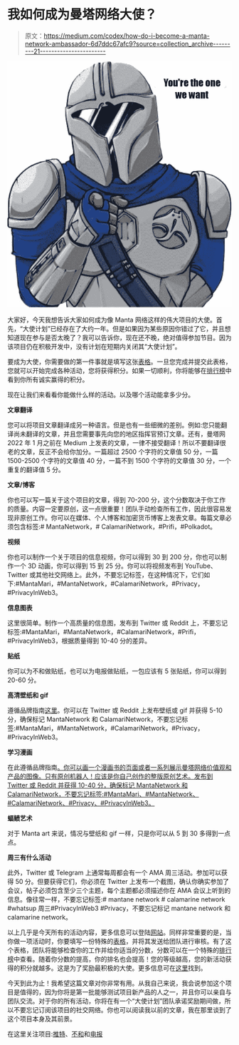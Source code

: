 # 我如何成为曼塔网络大使？

> 原文：<https://medium.com/codex/how-do-i-become-a-manta-network-ambassador-6d7ddc67afc9?source=collection_archive---------21----------------------->

![](img/219ea351b4460e780a120975ebfda1a4.png)

大家好，今天我想告诉大家如何成为像 Manta 网络这样的伟大项目的大使。首先，“大使计划”已经存在了大约一年。但是如果因为某些原因你错过了它，并且想知道现在参与是否太晚了？我可以告诉你，现在还不晚，绝对值得参加节目。因为该项目仍在积极开发中，没有计划在短期内关闭其“大使计划”。

要成为大使，你需要做的第一件事就是填写这张[表格](https://docs.google.com/forms/d/e/1FAIpQLScDL0Bi6pAE9xMEk8zBqXxcUukisrKIyRksDC_dZghD_g_XWg/viewform)。一旦您完成并提交此表格，您就可以开始完成各种活动，您将获得积分。如果一切顺利，你将能够在[排行榜](https://ambassadors.manta.network/leaderboard)中看到你所有诚实赢得的积分。

现在让我们来看看你能做什么样的活动。以及哪个活动能拿多少分。

**文章翻译**

您可以将项目文章翻译成另一种语言。但是也有一些细微的差别。例如:您只能翻译尚未翻译的文章，并且您需要事先向您的地区指挥官预订文章。还有，曼塔网 2022 年 1 月之前在 Medium 上发表的文章，一律不接受翻译！所以不要翻译很老的文章，反正不会给你加分。一篇超过 2500 个字符的文章值 50 分，一篇 1500-2500 个字符的文章值 40 分，一篇不到 1500 个字符的文章值 30 分，一个重复的翻译值 5 分。

**文章/博客**

你也可以写一篇关于这个项目的文章，得到 70-200 分，这个分数取决于你工作的质量。内容一定要原创，这一点很重要！团队手动检查所有工作，因此很容易发现非原创工作。你可以在媒体、个人博客和加密货币博客上发表文章。每篇文章必须包含标签:# MantaNetwork，# CalamariNetwork，#Prifi，#Polkadot。

**视频**

你也可以制作一个关于项目的信息视频，你可以得到 30 到 200 分，你也可以制作一个 3D 动画，你可以得到 15 到 25 分。你可以将视频发布到 YouTube、Twitter 或其他社交网络上。此外，不要忘记标签，在这种情况下，它们如下:#MantaMari，#MantaNetwork，#CalamariNetwork，#Privacy，#PrivacyInWeb3。

**信息图表**

这里很简单。制作一个高质量的信息图，发布到 Twitter 或 Reddit 上，不要忘记标签:#MantaMari，#MantaNetwork，#CalamariNetwork，#Prifi，#PrivacyInWeb3，根据质量得到 10-40 分的差异。

**贴纸**

你可以为不和做贴纸，也可以为电报做贴纸，一包应该有 5 张贴纸，你可以得到 20-60 分。

**高清壁纸和 gif**

遵循品牌指南[这里](https://drive.google.com/file/d/1-lWiNjHfPS70uEOmSv5huJRgWj138kAd/view)。你可以在 Twitter 或 Reddit 上发布壁纸或 gif 并获得 5-10 分，确保标记 MantaNetwork 和 CalamariNetwork，不要忘记标签:#MantaMari，#MantaNetwork，#CalamariNetwork，#Privacy，#PrivacyInWeb3。

**学习漫画**

在此遵循品牌指南[。你可以画一个漫画书的页面或者一系列展示曼塔网络价值观和产品的图像。只有原创机器人！应该是你自己创作的整版原创艺术。发布到 Twitter 或 Reddit 并获得 10-40 分，确保标记 MantaNetwork 和 CalamariNetwork，不要忘记标签:#MantaMari、#MantaNetwork、#CalamariNetwork、#Privacy、#PrivacyInWeb3。](https://drive.google.com/file/d/1-lWiNjHfPS70uEOmSv5huJRgWj138kAd/view)

**蝠鲼艺术**

对于 Manta art 来说，情况与壁纸和 gif 一样，只是你可以从 5 到 30 多得到一点点。

**周三有什么活动**

此外，Twitter 或 Telegram 上通常每周都会有一个 AMA 周三活动。参加可以获得 50 分。但要获得它们，你必须在 Twitter 上发布一个截图，确认你确实参加了会议，帖子必须包含至少三个主题，每个主题都必须描述你在 AMA 会议上听到的信息。像往常一样，不要忘记标签:# mantane network # calamarine network #whatsup 周三#PrivacyInWeb3 #Privacy，不要忘记标记 mantane network 和 calamarine network。

以上几乎是今天所有的活动内容，更多信息可以登陆[网站](https://emphasized-seed-161.notion.site/Ambassador-Program-Walkthrough-Activities-5addd70f36254934b27bb338a8684cc3#e3899fd3b26e4583b34ec4e4996f9d79)。同样非常重要的是，当你做一项活动时，你要填写一份特殊的[表格](https://docs.google.com/forms/d/e/1FAIpQLSfm7cbWbeVYuCqsCOcjAK6sMk5CBepdnO-e7CUHIS7Ao4avsQ/viewform)，并将其发送给团队进行审核。有了这个表格，团队将能够检查你的工作并给你适当的分数，分数可以在一个特殊的[排行榜](https://ambassadors.manta.network/leaderboard)中查看。随着你分数的提高，你的排名也会提高！您的等级越高，您的新活动获得的积分就越多。这是为了奖励最积极的大使。更多信息可在[这里](https://docs.google.com/document/d/1JSVOMXD6Xah4Izi6WP58QBo6LwQWnh_IKIBqLt-IPjw/edit#)找到。

今天到此为止！我希望这篇文章对你非常有用。从我自己来说，我会说参加这个项目是值得的，因为你将是第一批能够测试项目新产品的人之一，并且你可以亲自与团队交流。对于你的所有活动，你将在有一个“大使计划”团队承诺奖励期间做，所以不要忘记订阅该项目的社交网络。你也可以阅读我以前的文章，我在那里谈到了这个项目本身及其前景。

在这里关注项目:[推特](https://twitter.com/MantaNetwork)、[不和](https://discord.com/invite/PRDBTChSsF)和[电报](https://t.me/mantanetworkofficial)